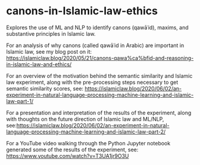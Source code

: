 # canons-in-Islamic-law-ethics
Explores the use of ML and NLP to identify canons (qawāʿid), maxims, and substantive principles in Islamic law.

For an analysis of why canons (called qawāʿid in Arabic) are important in Islamic law, see my blog post on it: https://islamiclaw.blog/2020/05/21/canons-qawa%ca%bfid-and-reasoning-in-islamic-law-and-ethics/

For an overview of the motivation behind the semantic similarity and Islamic law experiment, along with the pre-processing steps necessary to get semantic similarity scores, see: https://islamiclaw.blog/2020/06/02/an-experiment-in-natural-language-processing-machine-learning-and-islamic-law-part-1/

For a presentation and interpretation of the results of the experiment, along with thoughts on the future direction of Islamic law and ML/NLP, see:https://islamiclaw.blog/2020/06/02/an-experiment-in-natural-language-processing-machine-learning-and-islamic-law-part-2/

For a YouTube video walking through the Python Jupyter notebook generated some of the results of the experiment, see: https://www.youtube.com/watch?v=T3UA1jr9O3U

